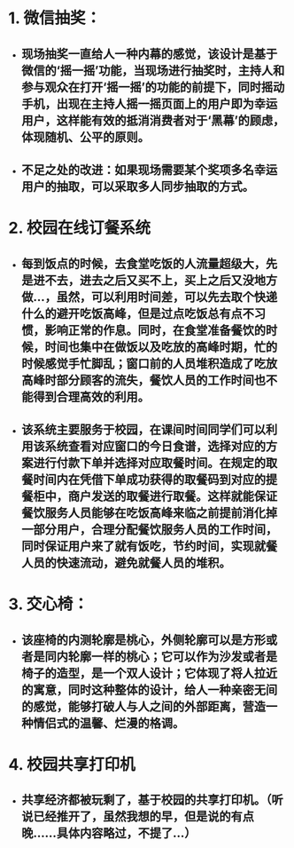 # 1. 微信抽奖：
* ## 现场抽奖一直给人一种内幕的感觉，该设计是基于微信的‘摇一摇’功能，当现场进行抽奖时，主持人和参与观众在打开‘摇一摇’的功能的前提下，同时摇动手机，出现在主持人摇一摇页面上的用户即为幸运用户，这样能有效的抵消消费者对于‘黑幕’的顾虑，体现随机、公平的原则。
* ## 不足之处的改进：如果现场需要某个奖项多名幸运用户的抽取，可以采取多人同步抽取的方式。
# 2. 校园在线订餐系统
* ## 每到饭点的时候，去食堂吃饭的人流量超级大，先是进不去，进去之后又买不上，买上之后又没地方做...，虽然，可以利用时间差，可以先去取个快递什么的避开吃饭高峰，但是过点吃饭总有点不习惯，影响正常的作息。同时，在食堂准备餐饮的时候，时间也集中在做饭以及吃放的高峰时期，忙的时候感觉手忙脚乱；窗口前的人员堆积造成了吃放高峰时部分顾客的流失，餐饮人员的工作时间也不能得到合理高效的利用。
* ## 该系统主要服务于校园，在课间时间同学们可以利用该系统查看对应窗口的今日食谱，选择对应的方案进行付款下单并选择对应取餐时间。在规定的取餐时间内在凭借下单成功获得的取餐码到对应的提餐柜中，商户发送的取餐进行取餐。这样就能保证餐饮服务人员能够在吃饭高峰来临之前提前消化掉一部分用户，合理分配餐饮服务人员的工作时间，同时保证用户来了就有饭吃，节约时间，实现就餐人员的快速流动，避免就餐人员的堆积。
# 3. 交心椅：
* ## 该座椅的内测轮廓是桃心，外侧轮廓可以是方形或者是同内轮廓一样的桃心；它可以作为沙发或者是椅子的造型，是一个双人设计；它体现了将人拉近的寓意，同时这种整体的设计，给人一种亲密无间的感觉，能够打破人与人之间的外部距离，营造一种情侣式的温馨、烂漫的格调。
# 4. 校园共享打印机
* ## 共享经济都被玩剩了，基于校园的共享打印机。（听说已经推开了，虽然我想的早，但是说的有点晚......具体内容略过，不提了...）
